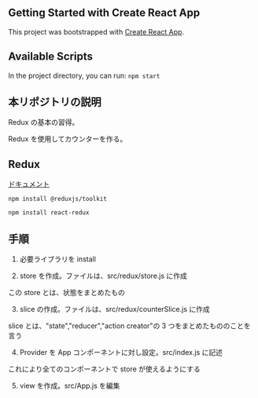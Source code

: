 ## Getting Started with Create React App

This project was bootstrapped with [Create React App](https://github.com/facebook/create-react-app).

## Available Scripts

In the project directory, you can run: `npm start`

## 本リポジトリの説明

Redux の基本の習得。

Redux を使用してカウンターを作る。

## Redux

[ドキュメント](https://redux.js.org/introduction/getting-started)

`npm install @reduxjs/toolkit`

`npm install react-redux`

## 手順

1. 必要ライブラリを install

2. store を作成。ファイルは、src/redux/store.js に作成

この store とは、状態をまとめたもの

3. slice の作成。ファイルは、src/redux/counterSlice.js に作成

slice とは、"state","reducer","action creator"の 3 つをまとめたもののことを言う

4. Provider を App コンポーネントに対し設定。src/index.js に記述

これにより全てのコンポーネントで store が使えるようにする

5. view を作成。src/App.js を編集
